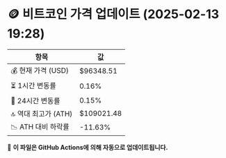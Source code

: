 # 🪙 비트코인 가격 업데이트 (2025-02-13 19:28)

| 항목                | 값 |
|--------------------|----------------|
| 💰 현재 가격 (USD) | $96348.51 |
| ⏳ 1시간 변동률    | 0.16% |
| 📆 24시간 변동률   | 0.15% |
| 🔝 역대 최고가 (ATH) | $109021.48 |
| 📉 ATH 대비 하락률 | -11.63% |

🔄 **이 파일은 GitHub Actions에 의해 자동으로 업데이트됩니다.**
